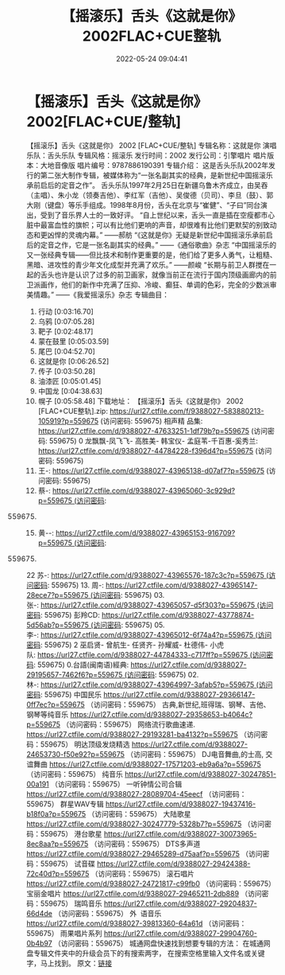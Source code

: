 ﻿---
title: 【摇滚乐】舌头《这就是你》2002FLAC+CUE整轨
date: 2022-05-24 09:04:41
categories: APE、FLAC、MP3
tags: 华语中文
---
# 【摇滚乐】舌头《这就是你》2002[FLAC+CUE/整轨]

【摇滚乐】舌头《这就是你》 2002
[FLAC+CUE/整轨]
专辑名称：这就是你
演唱乐队：舌头乐队
专辑风格：摇滚乐
发行时间：2002
发行公司：引擎唱片
唱片版本：大地音像版
唱片编号：9787886190391
专辑介绍：
这是舌头乐队2002年发行的第二张大制作专辑，被媒体称为“一张名副其实的经典，是新世纪中国摇滚乐承前启后的定音之作”。
舌头乐队1997年2月25日在新疆乌鲁木齐成立，由吴吞（主唱）、朱小龙（领奏吉他）、李红军（吉他）、吴俊德（贝司）、李旦（鼓）、郭大刚（键盘）等乐手组成。1998年8月份，舌头在北京与“崔健”、“子曰”同台演出，受到了音乐界人士的一致好评。
“自上世纪以来，舌头一直是插在空瘦都市心脏中最富血性的旗帜；可以有比他们更响的声音，却很难有比他们更默契的别致动态和更凶悍的灵魂内幕。”
——郝舫
“《这就是你》无疑是新世纪中国摇滚乐承前启后的定音之作，它是一张名副其实的经典。”
——《通俗歌曲》杂志
“中国摇滚乐的又一张经典专辑——但比技术和制作更重要的是，他们给了更多人勇气，让粗糙、黑暗、进攻性的青少年文化成型并充满了欢乐。”
——颜峻
“长期与前卫人群搅在一起的舌头也许是认识了过多的前卫画家，就像当前正在流行于国内顶级画廊内的前卫派画作，他们的新作中充满了压抑、冷峻、癫狂、单调的色彩，完全的少数派审美情趣。”
——《我爱摇滚乐》杂志
专辑曲目：
01. 行动
[0:03:16.70]
02. 乌鸦
[0:07:05.28]
03. 靶子
[0:02:48.17]
04. 蒙在鼓里
[0:05:03.59]
05. 尾巴
[0:04:52.70]
06. 这就是你
[0:06:26.52]
07. 传子
[0:03:50.28]
08. 油漆匠
[0:05:01.45]
09. 中国龙
[0:04:38.63]
10. 幌子
[0:05:58.48]
下载地址：
【摇滚乐】舌头《这就是你》 2002 [FLAC+CUE整轨].zip:
https://url27.ctfile.com/f/9388027-583880213-105919?p=559675
(访问密码: 559675)
相声精 品集: https://url27.ctfile.com/d/9388027-47633251-1df79b?p=559675
(访问密码: 559675)
0 龙飘飘-凤飞飞- 高胜美- 韩宝仪- 孟庭苇-千百惠-奚秀兰: https://url27.ctfile.com/d/9388027-44784228-f396d4?p=559675
(访问密码: 559675)
11. 王-: https://url27.ctfile.com/d/9388027-43965138-d07af7?p=559675
(访问密码: 559675)
07. 蔡-: https://url27.ctfile.com/d/9388027-43965060-3c929d?p=559675 (访问密码:
559675)
15. 黄--: https://url27.ctfile.com/d/9388027-43965153-916709?p=559675 (访问密码:
559675)
22 苏-: https://url27.ctfile.com/d/9388027-43965576-187c3c?p=559675 (访问密码:
559675)
13. 周-: https://url27.ctfile.com/d/9388027-43965147-28ece7?p=559675 (访问密码:
559675)
03. 张-: https://url27.ctfile.com/d/9388027-43965057-d5f303?p=559675 (访问密码:
559675)
彭羚CD: https://url27.ctfile.com/d/9388027-43778874-5d56ab?p=559675 (访问密码:
559675)
05. 李-: https://url27.ctfile.com/d/9388027-43965012-6f74a4?p=559675 (访问密码:
559675)
2 巫启贤- 曾航生- 任贤齐- 孙耀威- 杜德伟- 小虎队: https://url27.ctfile.com/d/9388027-44784333-c717ff?p=559675 (访问密码:
559675)
0.台語(闽南语)經典: https://url27.ctfile.com/d/9388027-29195657-7462f6?p=559675 (访问密码:
559675)
02.林-: https://url27.ctfile.com/d/9388027-43964997-3afab5?p=559675 (访问密码:
559675)
中国民乐
https://url27.ctfile.com/d/9388027-29366147-0ff7ec?p=559675
（访问密码：559675）
古典,新世纪,班得瑞、钢琴、吉他、钢琴等纯音乐
https://url27.ctfile.com/d/9388027-29358653-b4064c?p=559675
（访问密码：559675）
网络流行歌曲速递.
https://url27.ctfile.com/d/9388027-29193281-ba4132?p=559675
（访问密码：559675）
明达顶级发烧精选
https://url27.ctfile.com/d/9388027-24653730-f50e92?p=559675
（访问密码：559675）
DJ电音舞曲,的士高, 交谊舞曲
https://url27.ctfile.com/d/9388027-17571203-eb9a6a?p=559675
（访问密码：559675）
纯音乐
https://url27.ctfile.com/d/9388027-30247851-00a191
（访问密码：559675）
一听钟情公司合辑
https://url27.ctfile.com/d/9388027-28089704-45eecf
（访问密码：559675）
群星WAV专辑
https://url27.ctfile.com/d/9388027-19437416-b18f0a?p=559675
（访问密码：559675）
大陆歌星
https://url27.ctfile.com/d/9388027-30247779-5328b7?p=559675
（访问密码：559675）
港台歌星
https://url27.ctfile.com/d/9388027-30073965-8ec8aa?p=559675
（访问密码：559675）
DTS多声道
https://url27.ctfile.com/d/9388027-29465289-d75aaf?p=559675
（访问密码：559675）
试音碟
https://url27.ctfile.com/d/9388027-29424388-72c40d?p=559675
（访问密码：559675）
滚石唱片
https://url27.ctfile.com/d/9388027-24721817-c99fb0
（访问密码：559675）
宝丽金唱片
https://url27.ctfile.com/d/9388027-29465211-2db889
（访问密码：559675）
瑞鸣音乐
https://url27.ctfile.com/d/9388027-29204837-66d4de
（访问密码：559675）
外  语音乐
https://url27.ctfile.com/d/9388027-39813360-64a61d
（访问密码：559675）
雨果唱片系列
https://url27.ctfile.com/d/9388027-29904760-0b4b97
（访问密码：559675）
城通网盘快速找到想要专辑的方法：
在城通网盘专辑文件夹中的升级会员下的有搜索两字，
在搜索空格里输入文件名或关键字，马上找到。
原文：[链接](https://blog.sina.com.cn/s/blog_1647c7e7601030xec.html)